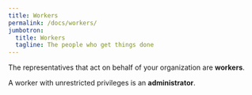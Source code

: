 ```yaml
---
title: Workers
permalink: /docs/workers/
jumbotron:
  title: Workers
  tagline: The people who get things done
---
```


The representatives that act on behalf of your organization are **workers**.

A worker with unrestricted privileges is an **administrator**.